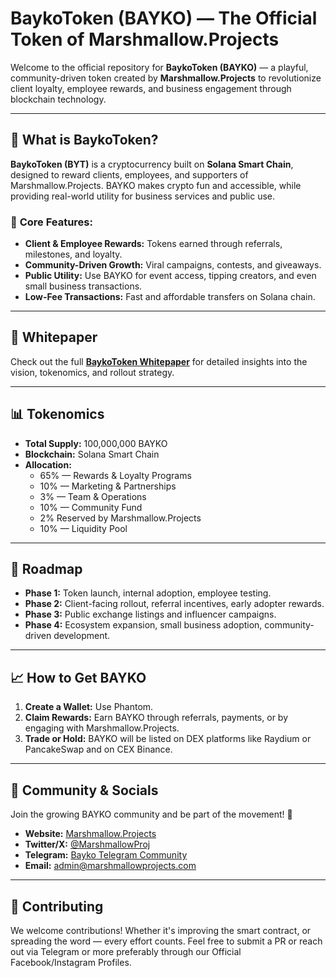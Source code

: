 # **BaykoToken (BAYKO) — The Official Token of Marshmallow.Projects**

Welcome to the official repository for **BaykoToken (BAYKO)** — a playful, community-driven token created by **Marshmallow.Projects** to revolutionize client loyalty, employee rewards, and business engagement through blockchain technology.

---

## 🚀 **What is BaykoToken?**

**BaykoToken (BYT)** is a cryptocurrency built on **Solana Smart Chain**, designed to reward clients, employees, and supporters of Marshmallow.Projects. BAYKO makes crypto fun and accessible, while providing real-world utility for business services and public use.

### 🎯 **Core Features:**

- **Client & Employee Rewards:** Tokens earned through referrals, milestones, and loyalty.
- **Community-Driven Growth:** Viral campaigns, contests, and giveaways.
- **Public Utility:** Use BAYKO for event access, tipping creators, and even small business transactions.
- **Low-Fee Transactions:** Fast and affordable transfers on Solana chain.

---

## 📘 **Whitepaper**

Check out the full [**BaykoToken Whitepaper**](./BaykoToken_Whitepaper.md) for detailed insights into the vision, tokenomics, and rollout strategy.

---

## 📊 **Tokenomics**

- **Total Supply:** 100,000,000 BAYKO
- **Blockchain:** Solana Smart Chain
- **Allocation:**
  - 65% — Rewards & Loyalty Programs
  - 10% — Marketing & Partnerships
  - 3% — Team & Operations
  - 10% — Community Fund
  - 2% Reserved by Marshmallow.Projects
  - 10% — Liquidity Pool

---

## 📅 **Roadmap**

- **Phase 1:** Token launch, internal adoption, employee testing.
- **Phase 2:** Client-facing rollout, referral incentives, early adopter rewards.
- **Phase 3:** Public exchange listings and influencer campaigns.
- **Phase 4:** Ecosystem expansion, small business adoption, community-driven development.

---

## 📈 **How to Get BAYKO**

1. **Create a Wallet:** Use Phantom.
2. **Claim Rewards:** Earn BAYKO through referrals, payments, or by engaging with Marshmallow.Projects.
3. **Trade or Hold:** BAYKO will be listed on DEX platforms like Raydium or PancakeSwap and on CEX Binance.

---

## 📣 **Community & Socials**

Join the growing BAYKO community and be part of the movement! 🚀

- **Website:** [Marshmallow.Projects](www.marshmallowprojects.com)
- **Twitter/X:** [@MarshmallowProj](https://x.com/MarshmallowProj)
- **Telegram:** [Bayko Telegram Community](https://t.me/bykotoken)
- **Email:** admin@marshmallowprojects.com

---

## 🤝 **Contributing**

We welcome contributions! Whether it's improving the smart contract, or spreading the word — every effort counts. Feel free to submit a PR or reach out via Telegram or more preferably through our Official Facebook/Instagram Profiles.

